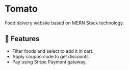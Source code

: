 # Tomato

Food deivery website based on MERN Stack technology.

## 🚀 Features
- Filter foods and select to add it in cart.
- Apply coupon code to get discounts.
- Pay using Stripe Payment gateway.
